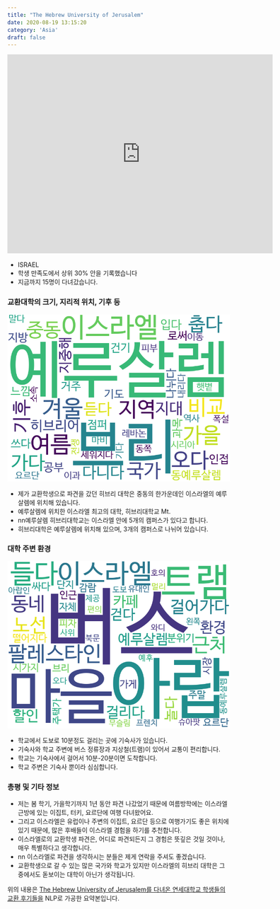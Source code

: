 ```yaml
---
title: "The Hebrew University of Jerusalem"
date: 2020-08-19 13:15:20
category: 'Asia'
draft: false
---
```


<iframe
width="600"
height="450"
frameborder="0" style="border:0"
src="https://www.google.com/maps/embed/v1/place?key=AIzaSyC9e1AME-pVmWC4hBpFdu5S4dKzyepa3HQ&q=The+Hebrew+University+of+Jerusalem&center=31.797242600000004,35.24030689999999&zoom=14" allowfullscreen>
</iframe>

* ISRAEL
* 학생 만족도에서 상위 30% 안을 기록했습니다
* 지금까지 15명이 다녀갔습니다. 

### 교환대학의 크기, 지리적 위치, 기후 등

![gen_info-WordCloud](../univ_wordclouds_okt/gen_info/IL000001_gen_info_okt.png)

* 제가 교환학생으로 파견을 갔던 히브리 대학은 중동의 한가운데인 이스라엘의 예루살렘에 위치해 있습니다.
* 예루살렘에 위치한 이스라엘 최고의 대학, 히브리대학교 Mt.
* nn예루살렘 히브리대학교는 이스라엘 안에 5개의 캠퍼스가 있다고 합니다.
* 히브리대학은 예루살렘에 위치해 있으며, 3개의 캠퍼스로 나뉘어 있습니다.


### 대학 주변 환경

![env_info-WordCloud](../univ_wordclouds_okt/env_info/IL000001_env_info_okt.png)

* 학교에서 도보로 10분정도 걸리는 곳에 기숙사가 있습니다.
* 기숙사와 학교 주변에 버스 정류장과 지상철(트램)이 있어서 교통이 편리합니다.
* 학교는 기숙사에서 걸어서 10분-20분이면 도착합니다.
* 학교 주변은 기숙사 뿐이라 심심합니다.


### 총평 및 기타 정보 
* 저는 봄 학기, 가을학기까지 1년 동안 파견 나갔었기 때문에 여름방학에는 이스라엘 근방에 있는 이집트, 터키, 요르단에 여행 다녀왔어요.
* 그리고 이스라엘은 유럽이나 주변의 이집트, 요르단 등으로 여행가기도 좋은 위치에 있기 때문에, 많은 후배들이 이스라엘 경험을 하기를 추천합니다.
* 이스라엘로의 교환학생 파견은, 어디로 파견되든지 그 경험은 뜻깊은 것일 것이나, 매우 특별하다고 생각합니다.
* nn 이스라엘로 파견을 생각하시는 분들은 제게 연락을 주셔도 좋겠습니다.
* 교환학생으로 갈 수 있는 많은 국가와 학교가 있지만 이스라엘의 히브리 대학은 그중에서도 돋보이는 대학이 아닌가 생각됩니다.


위의 내용은 [The Hebrew University of Jerusalem를 다녀온 연세대학교 학생들의 교환 후기들을](http://oia.yonsei.ac.kr/partner/expReport.asp?ucode=IL000001&bgbn=A) NLP로 가공한 요약본입니다. 

